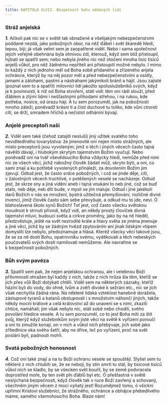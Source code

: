 ```yaml
---
title: KAPITOLA XLVII. Bezpečnost bohu oddaných lidí
---
```


### Stráž anjelská

**_1._** Ačkoli pak nic se v světě tak obnažené a všelijakým nebezpečenstvím poddané nezdá, jako pobožných obor, na něž ďábel i svět škaredě hledí, tepou, bijí; já však velmi sem je zaopatřené viděl. Nebo i sama společnost jejich veřejně obehnána byla ohnivou zdí, kterouž, když sem blíž přistoupil, hýbati se spatřil sem; nebo nebyla jiného nic než otočení mnoha tisíc tisíců anjelů vůkol, pro něž žádnému nepříteli ani přistoupiti možné nebylo. I mimo to každý z nich jednoho měl od Boha sobě přidaného a zřízeného anjela ochránce, kterýž by na něj pozor měl a před nebezpečenstvími a osídly, jamami a zálohami, pastmi a nástrahami jakýmikoli bránil a hájil. Jsou zajisté (poznal sem to a spatřil) milovníci lidí jakožto spoluslužebníků svých, když je k povinnosti, k níž od Boha stvořeni, státi vidí: těm oni rádi slouží, před ďáblem a zlými lidmi i nešťastnými příhodami střehou, i na rukou, kde potřeba, nosíce, od úrazu hájí. A tu sem porozuměl, jak na pobožnosti mnoho záleží, poněvadž krásní ti a čistí duchové tu toliko, kde vůni ctností cítí, se drží, smradem hříchů a nečistot odháníni bývají.

### Anjelé preceptoři naši

**_2._** Viděl sem také (čehož zatajiti nesluší) jiný užitek svatého toho neviditedlného tovaryšstva: že jmenovitě oni nejen místo strážných, ale místo preceptorů jsou vyvoleným; jimž o těch i jiných věcech často tajná návěští dávají, i hlubokým skrytým tajemstvím Božím vyučují. Nebo poněvadž oni na tvář vševědoucího Boha vždycky hledí, nemůže před nimi nic ze všech věcí, jichž nábožný člověk žádati můž, skryto býti, a oni, co sami znají a ku potřebě vyvolených přináleží, za dovolením Božím jim zjevují. Odtud jest, že často srdce pobožných, i což se jinde děje, cítí, v žalostných věcech truchlivé, v potěšených veselé se nacházeje. Odtud jest, že skrze sny a jiná vidění aneb i tajná vnukání to neb jiné, což se buď stalo, neb děje, neb díti bude, v mysli se jim maluje. Odtud i jiné jakékoli darů Božích v nás se množení, bystrá užitečná přemyšlování, rozličné divné invencí, jimiž člověk často sám sebe převyšuje, a odkud mu to jde, neví. Ó blahoslavená školo synů Božích! Toť jest, což často všecku světskou moudrost k strnutí přivodí, když vidí, an někdy prostý človíček divná tajemství mluví, budoucí světa a církve proměny, jako by na ně hleděl, předzvěstuje, ještě na svět nezrodilé krále a hlavy světa ze jména jmenuje a jiné věci, jichž by se žádným hvězd zpytováním ani jinak lidským vtipem domysliti lze nebylo, předoznamuje a hlásá. Kteréž všecky věci takové jsou, že se za ně dosti Bohu, opatrovníku svému, vyděkovati a těch nebeských poučovatelů svých dosti namilovati nemůžeme. Ale navraťme se k bezpečnosti pobožných.

### Bůh svým pavéza

**_3._** Spatřil sem pak, že nejen anjelskou ochranou, ale i velebnou Boží přítomností ohražen byl každý z nich, takže z nich hrůza šla těm, kteříž se jich přes vůli Boží dotýkati chtěli. Viděl sem na některých zázraky, kteříž házíni byli do vody, do ohně, lvům a zvěři divoké k sežrání etc., nic se jich však nechytila žádná rána. Na některé lidská vzteklost hanebně dorážela, zástupové tyranů a katanů obstupovali i s množstvím náhončí jiných, takže někdy mocní králové a celá království až do unavení se s nimi, zkaziti chtíce, namáhali; jim však nebylo nic, stáli sobě nebo chodili, svého povolání hledíce vesele. A tu sem porozuměl, co to jest Boha míti za štít svůj, kterýž když služebníkům svým jisté věci na světě k vyřízení poroučí a oni to zmužile konají, on v nich a vůkol nich přebývaje, jich sobě jako zřítedlnice oka svého šetří, aby ne dříve, leč po vyřízení, proč na svět posláni byli, padnouti mohli.

### Svatá pobožných honosnost

**_4._** Což oni také znají a na tu Boží ochranu vesele se spouštějí. Slyšel sem tu některé z nich chlubiti se, že se nebojí, by stín smrti tu stál, by tisícové tisíců vůkol nich se kladlo, by se všecken svět bouřil, by se země podvracela doprostřed moře, by ten svět pln ďáblů byl etc. Ó přešťastná v světě neslýchaná bezpečnosti, když člověk tak v ruce Boží zavřený a schovaný, všechněm jiným věcem z moci vyňatý jest! Rozumějmež tomu, ó všickni upřímní Kristovi služebníci, že strážného, ochránce a obhájce přebedlivého máme, samého všemohoucího Boha. Blaze nám!
